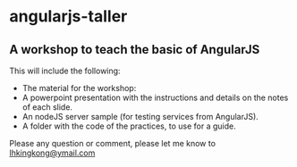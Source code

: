 # angularjs-taller
## A workshop to teach the basic of AngularJS
This will include the following:
- The material for the workshop:
 - A powerpoint presentation with the instructions and details on the notes of each slide.
 - An nodeJS server sample (for testing services from AngularJS).
- A folder with the code of the practices, to use for a guide.

Please any question or comment, please let me know to lhkingkong@ymail.com

